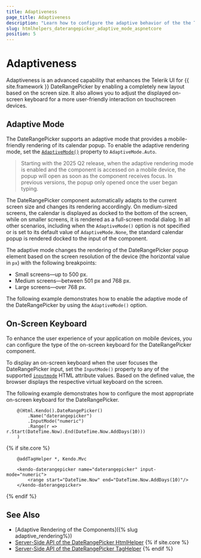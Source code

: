 ```yaml
---
title: Adaptiveness
page_title: Adaptiveness
description: "Learn how to configure the adaptive behavior of the the Telerik UI DateRangePicker component for {{ site.framework }}."
slug: htmlhelpers_daterangepicker_adaptive_mode_aspnetcore
position: 5
---
```


# Adaptiveness

Adaptiveness is an advanced capability that enhances the Telerik UI for {{ site.framework }} DateRangePicker by enabling a completely new layout based on the screen size. It also allows you to adjust the displayed on-screen keyboard for a more user-friendly interaction on touchscreen devices.

## Adaptive Mode

The DateRangePicker supports an adaptive mode that provides a mobile-friendly rendering of its calendar popup. To enable the adaptive rendering mode, set the [`AdaptiveMode()`](/api/kendo.mvc.ui.fluent/daterangepickerbuilder#adaptivemodekendomvcuiadaptivemode) property to `AdaptiveMode.Auto`.

> Starting with the 2025 Q2 release, when the adaptive rendering mode is enabled and the component is accessed on a mobile device, the popup will open as soon as the component receives focus. In previous versions, the popup only opened once the user began typing.

The DateRangePicker component automatically adapts to the current screen size and changes its rendering accordingly. On medium-sized screens, the calendar is displayed as docked to the bottom of the screen, while on smaller screens, it is rendered as a full-screen modal dialog. In all other scenarios, including when the `AdaptiveMode()` option is not specified or is set to its default value of `AdaptiveMode.None`, the standard calendar popup is rendered docked to the input of the component.

The adaptive mode changes the rendering of the DateRangePicker popup element based on the screen resolution of the device (the horizontal value in `px`) with the following breakpoints:

* Small screens&mdash;up to 500 px.
* Medium screens&mdash;between 501 px and 768 px.
* Large screens&mdash;over 768 px.

The following example demonstrates how to enable the adaptive mode of the DateRangePicker by using the `AdaptiveMode()` option.

<demo metaUrl="daterangepicker/adaptive_mode/" height="600"></demo>

## On-Screen Keyboard

To enhance the user experience of your application on mobile devices, you can configure the type of the on-screen keyboard for the DateRangePicker component.

To display an on-screen keyboard when the user focuses the DateRangePicker input, set the `InputMode()` property to any of the supported <a href="https://developer.mozilla.org/en-US/docs/Web/HTML/Global_attributes/inputmode#values" target="_blank">`inputmode`</a> HTML attribute values. Based on the defined value, the browser displays the respective virtual keyboard on the screen.

The following example demonstrates how to configure the most appropriate on-screen keyboard for the DateRangePicker.

```HtmlHelper
    @(Html.Kendo().DateRangePicker()
        .Name("daterangepicker") 
        .InputMode("numeric")
        .Range(r => r.Start(DateTime.Now).End(DateTime.Now.AddDays(10)))
    )
```
{% if site.core %}
```TagHelper
    @addTagHelper *, Kendo.Mvc
    
    <kendo-daterangepicker name="daterangepicker" input-mode="numeric">
        <range start="DateTime.Now" end="DateTime.Now.AddDays(10)"/>
    </kendo-daterangepicker>
```
{% endif %}

## See Also

* [Adaptive Rendering of the Components]({% slug adaptive_rendering%})
* [Server-Side API of the DateRangePicker HtmlHelper](/api/daterangepicker)
{% if site.core %}
* [Server-Side API of the DateRangePicker TagHelper](/api/taghelpers/daterangepicker)
{% endif %}
